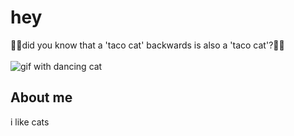# hey
🌮🐱did you know that a 'taco cat' backwards is also a 'taco cat'?🌮🐱
<br><br>
![gif with dancing cat](https://cdn.discordapp.com/attachments/874764025731375154/1142945167091978413/dancing_cat.gif)
## About me

i like cats
